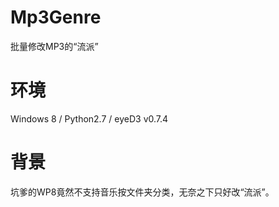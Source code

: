 Mp3Genre
========

批量修改MP3的“流派”

环境
========

Windows 8 / Python2.7 / eyeD3 v0.7.4

背景
========

坑爹的WP8竟然不支持音乐按文件夹分类，无奈之下只好改“流派”。
